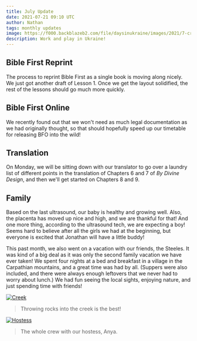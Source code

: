 ```yaml
---
title: July Update
date: 2021-07-21 09:10 UTC
author: Nathan
tags: monthly updates
image: https://f000.backblazeb2.com/file/daysinukraine/images/2021/7-creek.jpg
description: Work and play in Ukraine!
---
```


## Bible First Reprint

The process to reprint Bible First as a single book is moving along nicely. We just got another draft of Lesson 1. Once we get the layout solidified, the rest of the lessons should go much more quickly.

## Bible First Online

We recently found out that we won't need as much legal documentation as we had originally thought, so that should hopefully speed up our timetable for releasing BFO into the wild!

## Translation

On Monday, we will be sitting down with our translator to go over a laundry list of different points in the translation of Chapters 6 and 7 of *By Divine Design*, and then we'll get started on Chapters 8 and 9.

## Family

Based on the last ultrasound, our baby is healthy and growing well. Also, the placenta has moved up nice and high, and we are thankful for that! And one more thing, according to the ultrasound tech, we are expecting a boy! Seems hard to believe after all the girls we had at the beginning, but everyone is excited that Jonathan will have a little buddy!

This past month, we also went on a vacation with our friends, the Steeles. It was kind of a big deal as it was only the second family vacation we have ever taken! We spent four nights at a bed and breakfast in a village in the Carpathian mountains, and a great time was had by all. (Suppers were also included, and there were always enough leftovers that we never had to worry about lunch.) We had fun seeing the local sights, enjoying nature, and just spending time with friends!

[![Creek](images/2021/7-creek-400w.jpg)](https://f000.backblazeb2.com/file/daysinukraine/images/2021/7-creek.jpg)

> Throwing rocks into the creek is the best!

[![Hostess](images/2021/7-hostess-400w.jpg)](https://f000.backblazeb2.com/file/daysinukraine/images/2021/7-hostess.jpg)

> The whole crew with our hostess, Anya.
